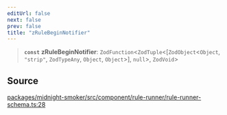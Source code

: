 ```yaml
---
editUrl: false
next: false
prev: false
title: "zRuleBeginNotifier"
---
```


> **`const`** **zRuleBeginNotifier**: `ZodFunction`\<`ZodTuple`\<[`ZodObject`\<`Object`, `"strip"`, `ZodTypeAny`, `Object`, `Object`\>], `null`\>, `ZodVoid`\>

## Source

[packages/midnight-smoker/src/component/rule-runner/rule-runner-schema.ts:28](https://github.com/boneskull/midnight-smoker/blob/417858b/packages/midnight-smoker/src/component/rule-runner/rule-runner-schema.ts#L28)
